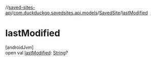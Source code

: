 //[saved-sites-api](../../../index.md)/[com.duckduckgo.savedsites.api.models](../index.md)/[SavedSite](index.md)/[lastModified](last-modified.md)

# lastModified

[androidJvm]\
open val [lastModified](last-modified.md): [String](https://kotlinlang.org/api/latest/jvm/stdlib/kotlin/-string/index.html)?
